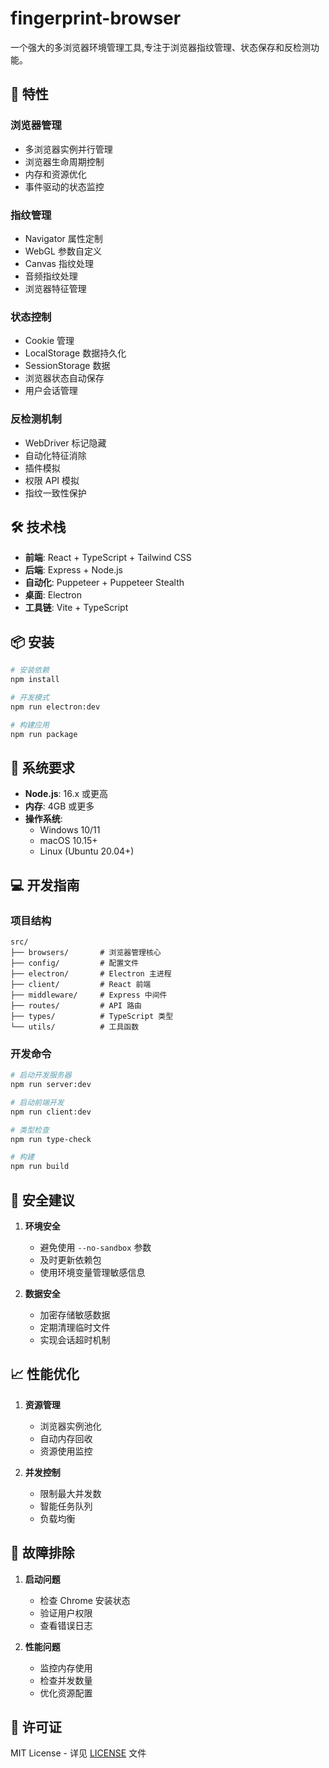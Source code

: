 # fingerprint-browser

一个强大的多浏览器环境管理工具,专注于浏览器指纹管理、状态保存和反检测功能。

## 🚀 特性

### 浏览器管理
- 多浏览器实例并行管理
- 浏览器生命周期控制
- 内存和资源优化
- 事件驱动的状态监控

### 指纹管理
- Navigator 属性定制
- WebGL 参数自定义
- Canvas 指纹处理
- 音频指纹处理
- 浏览器特征管理

### 状态控制
- Cookie 管理
- LocalStorage 数据持久化
- SessionStorage 数据
- 浏览器状态自动保存
- 用户会话管理

### 反检测机制
- WebDriver 标记隐藏
- 自动化特征消除
- 插件模拟
- 权限 API 模拟
- 指纹一致性保护

## 🛠 技术栈

- **前端**: React + TypeScript + Tailwind CSS
- **后端**: Express + Node.js
- **自动化**: Puppeteer + Puppeteer Stealth
- **桌面**: Electron
- **工具链**: Vite + TypeScript

## 📦 安装

```bash
# 安装依赖
npm install

# 开发模式
npm run electron:dev

# 构建应用
npm run package
```

## 🔧 系统要求

- **Node.js**: 16.x 或更高
- **内存**: 4GB 或更多
- **操作系统**: 
  - Windows 10/11
  - macOS 10.15+
  - Linux (Ubuntu 20.04+)

## 💻 开发指南

### 项目结构
```
src/
├── browsers/       # 浏览器管理核心
├── config/         # 配置文件
├── electron/       # Electron 主进程
├── client/         # React 前端
├── middleware/     # Express 中间件
├── routes/         # API 路由
├── types/          # TypeScript 类型
└── utils/          # 工具函数
```

### 开发命令
```bash
# 启动开发服务器
npm run server:dev

# 启动前端开发
npm run client:dev

# 类型检查
npm run type-check

# 构建
npm run build
```

## 🔐 安全建议

1. **环境安全**
   - 避免使用 `--no-sandbox` 参数
   - 及时更新依赖包
   - 使用环境变量管理敏感信息

2. **数据安全**
   - 加密存储敏感数据
   - 定期清理临时文件
   - 实现会话超时机制

## 📈 性能优化

1. **资源管理**
   - 浏览器实例池化
   - 自动内存回收
   - 资源使用监控

2. **并发控制**
   - 限制最大并发数
   - 智能任务队列
   - 负载均衡

## 🐛 故障排除

1. **启动问题**
   - 检查 Chrome 安装状态
   - 验证用户权限
   - 查看错误日志

2. **性能问题**
   - 监控内存使用
   - 检查并发数量
   - 优化资源配置

## 📄 许可证

MIT License - 详见 [LICENSE](LICENSE) 文件


